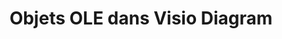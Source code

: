﻿---
title: Objets OLE dans Visio Diagram
type: docs
weight: 230
url: /fr/java/ole-objects-in-visio-diagram/
---
